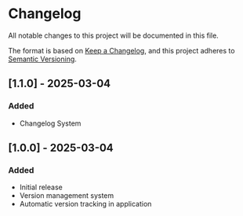# Changelog

All notable changes to this project will be documented in this file.

The format is based on [Keep a Changelog](https://keepachangelog.com/en/1.0.0/),
and this project adheres to [Semantic Versioning](https://semver.org/spec/v2.0.0.html).

## [1.1.0] - 2025-03-04

### Added
- Changelog System

## [1.0.0] - 2025-03-04

### Added
- Initial release
- Version management system
- Automatic version tracking in application